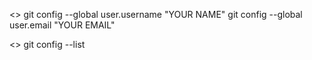 <<git configuration>>
git config --global user.username "YOUR NAME"
git config --global user.email "YOUR EMAIL"

<<see configuration>>
git config --list